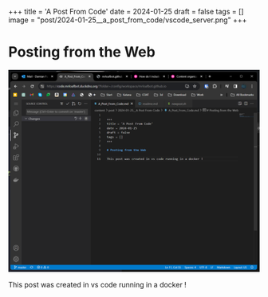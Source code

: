 
+++
title = 'A Post From Code'
date = 2024-01-25
draft = false
tags = []
image = "post/2024-01-25__a_post_from_code/vscode_server.png"
+++



# Posting from the Web

![](vscode_server.png)

This post was created in vs code running in a docker !